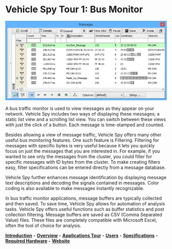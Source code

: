 # Vehicle Spy Tour 1: Bus Monitor

![Figure 1: Messages view](../../../.gitbook/assets/spytour1.gif)

A bus traffic monitor is used to view messages as they appear on your network. Vehicle Spy includes two ways of displaying these messages; a static list view and a scrolling list view. You can switch between these views with just the click of a button. Each message is time-stamped and counted.

Besides allowing a view of message traffic, Vehicle Spy offers many other useful bus monitoring features. One such feature is Filtering. Filtering for messages with specific bytes is very useful because it lets you quickly focus on just the messages that you are interested in. For example, if you wanted to see only the messages from the cluster, you could filter for specific messages with ID bytes from the cluster. To make creating filters easy, filter specifications can be entered directly from a message database.

Vehicle Spy further enhances message identification by displaying message text descriptions and decoding the signals contained in messages. Color coding is also available to make messages instantly recognizable.

In bus traffic monitor applications, message buffers are typically collected and then saved. To save time, Vehicle Spy allows for automation of analysis tasks. Vehicle Spy offers useful functions such as buffer statistics and post collection filtering. Message buffers are saved as CSV (Comma Separated Value) files. These files are completely compatible with Microsoft Excel, often the tool of choice for analysis.

[**Introduction**](../../) **-** [**Overview**](../) **-** [**Applications Tour**](vehicle-spy-tour-1-bus-monitor.md) **-** [**Users**](../../other-vehicle-spy-users.md) **-** [**Specifications**](../../vehicle-spy-specifications.md) **-** [**Required Hardware**](../../vehicle-spy-required-hardware-pc-system-requirements.md) **-** [**Website**](https://intrepidcs.com/products/software/vehicle-spy/vspy-float/)

